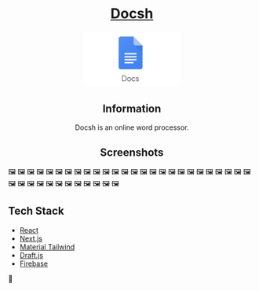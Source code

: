 <div align="center">
	<h1><a href="https://docsh.vercel.app/">Docsh</a></h1>
	<img src="public/images/docs.png" alt="Logo" width="200"/>

<h2>Information</h1>

Docsh is an online word processor.

	
<h2>Screenshots</h2>

</div>

🖼 🖼 🖼 🖼 🖼 🖼 🖼 🖼 🖼 🖼 🖼 🖼 🖼 🖼 🖼 🖼 🖼 🖼 🖼 🖼 🖼 🖼 🖼 🖼 🖼 🖼 🖼 🖼 🖼 🖼 🖼 🖼 🖼 🖼 🖼 🖼 🖼 🖼   

## Tech Stack

- [React](https://reactjs.org/)
- [Next.js](https://nextjs.org/)
- [Material Tailwind](https://www.material-tailwind.com/)
- [Draft.js](https://draftjs.org/)
- [Firebase](https://firebase.google.com/)

<b> 📄 </b>
